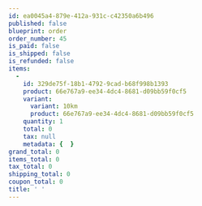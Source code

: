 ```yaml
---
id: ea0045a4-879e-412a-931c-c42350a6b496
published: false
blueprint: order
order_number: 45
is_paid: false
is_shipped: false
is_refunded: false
items:
  -
    id: 329de75f-18b1-4792-9cad-b68f998b1393
    product: 66e767a9-ee34-4dc4-8681-d09bb59f0cf5
    variant:
      variant: 10km
      product: 66e767a9-ee34-4dc4-8681-d09bb59f0cf5
    quantity: 1
    total: 0
    tax: null
    metadata: {  }
grand_total: 0
items_total: 0
tax_total: 0
shipping_total: 0
coupon_total: 0
title: ' '
---
```

